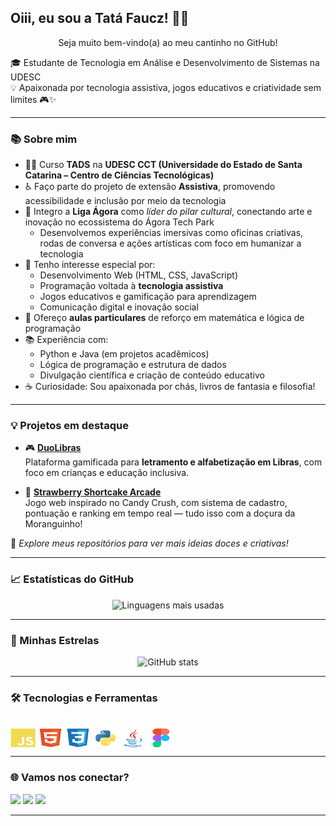## Oiii, eu sou a Tatá Faucz! 🚀🍓

<p align="center">
  Seja muito bem-vindo(a) ao meu cantinho no GitHub!<br>
  
🎓 Estudante de Tecnologia em Análise e Desenvolvimento de Sistemas na UDESC  
💡 Apaixonada por tecnologia assistiva, jogos educativos e criatividade sem limites 🎮✨
</p>

---

### 📚 Sobre mim

- 👩‍💻 Curso **TADS** na **UDESC CCT (Universidade do Estado de Santa Catarina – Centro de Ciências Tecnológicas)**
- ♿ Faço parte do projeto de extensão **Assistiva**, promovendo acessibilidade e inclusão por meio da tecnologia
- 🌟 Integro a **Liga Ágora** como *líder do pilar cultural*, conectando arte e inovação no ecossistema do Ágora Tech Park
  - Desenvolvemos experiências imersivas como oficinas criativas, rodas de conversa e ações artísticas com foco em humanizar a tecnologia
- 🧠 Tenho interesse especial por:
  - Desenvolvimento Web (HTML, CSS, JavaScript)
  - Programação voltada à **tecnologia assistiva**
  - Jogos educativos e gamificação para aprendizagem
  - Comunicação digital e inovação social
- 💬 Ofereço **aulas particulares** de reforço em matemática e lógica de programação
- 📚 Experiência com:
  - Python e Java (em projetos acadêmicos)
  - Lógica de programação e estrutura de dados
  - Divulgação científica e criação de conteúdo educativo
- ☕ Curiosidade: Sou apaixonada por chás, livros de fantasia e filosofia!

---

### 💡 Projetos em destaque

- 🎮 [**DuoLibras**](https://tatafaucz.github.io/duolibras/)  
  Plataforma gamificada para **letramento e alfabetização em Libras**, com foco em crianças e educação inclusiva.

- 🍬 [**Strawberry Shortcake Arcade**](https://github.com/tataFaucz/Strawberry-Shortcake-Arcade)  
  Jogo web inspirado no Candy Crush, com sistema de cadastro, pontuação e ranking em tempo real — tudo isso com a doçura da Moranguinho!

🔎 *Explore meus repositórios para ver mais ideias doces e criativas!*

---

### 📈 Estatísticas do GitHub

<p align="center">
  <img src="https://github-readme-stats.vercel.app/api/top-langs/?username=tataFaucz&layout=compact&theme=tokyonight" alt="Linguagens mais usadas" />
</p>

---

### 💫 Minhas Estrelas

<p align="center">
  <img src="https://github-readme-stats.vercel.app/api?username=tataFaucz&show_icons=true&theme=tokyonight" alt="GitHub stats" />
</p>

---

### 🛠️ Tecnologias e Ferramentas

<div style="display: inline_block"><br>
  <img align="center" alt="Tatá-Js" height="30" width="40" src="https://raw.githubusercontent.com/devicons/devicon/master/icons/javascript/javascript-plain.svg">
  <img align="center" alt="Tatá-HTML" height="30" width="40" src="https://raw.githubusercontent.com/devicons/devicon/master/icons/html5/html5-original.svg">
  <img align="center" alt="Tatá-CSS" height="30" width="40" src="https://raw.githubusercontent.com/devicons/devicon/master/icons/css3/css3-original.svg">
  <img align="center" alt="Tatá-Python" height="30" width="40" src="https://raw.githubusercontent.com/devicons/devicon/master/icons/python/python-original.svg">
  <img align="center" alt="Tatá-Java" height="30" width="40" src="https://raw.githubusercontent.com/devicons/devicon/master/icons/java/java-original.svg">
  <img align="center" alt="Tatá-Figma" height="30" width="40" src="https://raw.githubusercontent.com/devicons/devicon/master/icons/figma/figma-original.svg">
</div>

---

### 🌐 Vamos nos conectar?

<div> 
  <a href="https://instagram.com/tata.faucz" target="_blank"><img src="https://img.shields.io/badge/-Instagram-%23E4405F?style=for-the-badge&logo=instagram&logoColor=white"></a>
  <a href="mailto:thais.faucz@gmail.com"><img src="https://img.shields.io/badge/-Gmail-%23333?style=for-the-badge&logo=gmail&logoColor=white"></a>
  <a href="https://www.linkedin.com/in/thais-faucz-jasse-9136a027b/" target="_blank"><img src="https://img.shields.io/badge/-LinkedIn-%230077B5?style=for-the-badge&logo=linkedin&logoColor=white"></a> 
</div>

---

<!--
**tataFaucz/tataFaucz** is a ✨ _special_ ✨ repository because its `README.md` aparece em destaque no seu perfil GitHub.

Aqui você encontra um pedacinho da minha trajetória como estudante, pesquisadora e futura desenvolvedora! 🌟
-->
